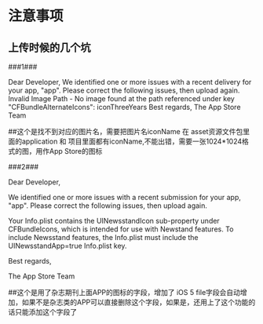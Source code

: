 # 注意事项 #
## 上传时候的几个坑 ##
###1###

Dear Developer,
We identified one or more issues with a recent delivery for your app, "app". Please correct the following issues, then upload again. 
Invalid Image Path - No image found at the path referenced under key "CFBundleAlternateIcons": iconThreeYears 
Best regards,
The App Store Team

##这个是找不到对应的图片名，需要把图片名iconName 在 asset资源文件包里面的application 和 项目里面都有iconName,不能出错，需要一张1024*1024格式的图，用作App Store的图标


###2###

Dear Developer,

We identified one or more issues with a recent submission for your app, "app". Please correct the following issues, then upload again.

Your Info.plist contains the UINewsstandIcon sub-property under CFBundleIcons, which is intended for use with Newstand features. To include Newsstand features, the Info.plist must include the UINewsstandApp=true Info.plist key.

Best regards,

The App Store Team


##这个是用了杂志期刊上面APP的图标的字段，增加了 iOS 5 file字段会自动增加，如果不是杂志类的APP可以直接删除这个字段，如果是，还用上了这个功能的话只能添加这个字段了




